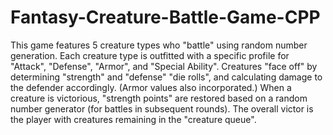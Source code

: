 # Fantasy-Creature-Battle-Game-CPP
This game features 5 creature types who "battle" using random number generation.
Each creature type is outfitted with a specific profile for "Attack", "Defense", "Armor", and "Special Ability".
Creatures "face off" by determining "strength" and "defense" "die rolls", and calculating damage to the defender accordingly. (Armor values also incorporated.)
When a creature is victorious, "strength points" are restored based on a random number generator (for battles in subsequent rounds).
The overall victor is the player with creatures remaining in the "creature queue".

